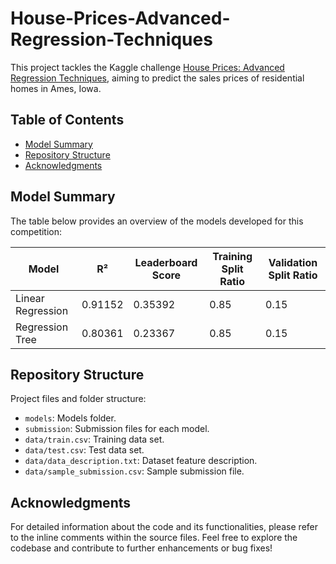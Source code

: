 # House-Prices-Advanced-Regression-Techniques
This project tackles the Kaggle challenge [House Prices: Advanced Regression Techniques](https://www.kaggle.com/competitions/house-prices-advanced-regression-techniques), aiming to predict the sales prices of residential homes in Ames, Iowa. 


## Table of Contents
- [Model Summary](#model-summary)
- [Repository Structure](#repository-structure)
- [Acknowledgments](#acknowledgments)


## Model Summary
The table below provides an overview of the models developed for this competition:

| Model              | R²      | Leaderboard Score | Training Split Ratio | Validation Split Ratio |
|--------------------|---------|-------------------|----------------------|------------------------|
| Linear Regression  | 0.91152 | 0.35392           | 0.85                 | 0.15                   |
| Regression Tree    | 0.80361 | 0.23367           | 0.85                 | 0.15                   |


## Repository Structure

Project files and folder structure:
- `models`: Models folder.
- `submission`: Submission files for each model.
- `data/train.csv`: Training data set.
- `data/test.csv`: Test data set.
- `data/data_description.txt`: Dataset feature description.
- `data/sample_submission.csv`: Sample submission file.

## Acknowledgments

For detailed information about the code and its functionalities, please refer to the inline comments within the source files. Feel free to explore the codebase and contribute to further enhancements or bug fixes!
